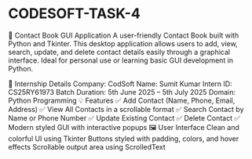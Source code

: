 # CODESOFT-TASK-4

📘 Contact Book GUI Application
A user-friendly Contact Book built with Python and Tkinter. This desktop application allows users to add, view, search, update, and delete contact details easily through a graphical interface. Ideal for personal use or learning basic GUI development in Python.

📌 Internship Details
Company: CodSoft
Name: Sumit Kumar
Intern ID: CS25RY61973
Batch Duration: 5th June 2025 – 5th July 2025
Domain: Python Programming
💡 Features
✅ Add Contact (Name, Phone, Email, Address)
✅ View All Contacts in a scrollable format
✅ Search Contact by Name or Phone Number
✅ Update Existing Contact
✅ Delete Contact
✅ Modern styled GUI with interactive popups
🖼 User Interface
Clean and colorful UI using Tkinter
Buttons styled with padding, colors, and hover effects
Scrollable output area using ScrolledText
